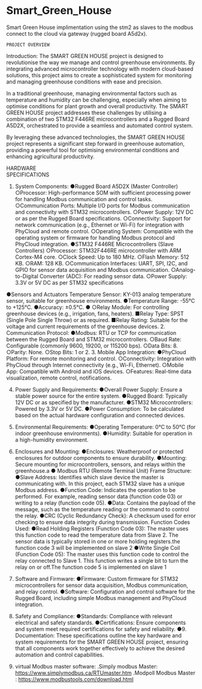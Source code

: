 # Smart_Green_House

Smart Green House implimentation using the stm2 as slaves to the modbus connect to the cloud via gateway (rugged board A5d2x).

    PROJECT OVERVIEW

Introduction:
The SMART GREEN HOUSE project is designed to revolutionise the way we manage and control greenhouse environments. By integrating advanced microcontroller technology with modern cloud-based solutions, this project aims to create a sophisticated system for monitoring and managing greenhouse conditions with ease and precision.

In a traditional greenhouse, managing environmental factors such as temperature and humidity can be challenging, especially when aiming to optimise conditions for plant growth and overall productivity. The SMART GREEN HOUSE project addresses these challenges by utilising a combination of two STM32 F446RE microcontrollers and a Rugged Board A5D2X, orchestrated to provide a seamless and automated control system.

By leveraging these advanced technologies, the SMART GREEN HOUSE project represents a significant step forward in greenhouse automation, providing a powerful tool for optimising environmental conditions and enhancing agricultural productivity.

HARDWARE  
SPECIFICATIONS

1. System Components:
   ●Rugged Board A5D2X (Master Controller)
   ○Processor: High-performance SOM with sufficient processing power for handling Modbus communication and control tasks.
   ○Communication Ports: Multiple I/O ports for Modbus communication and connectivity with STM32 microcontrollers.
   ○Power Supply: 12V DC or as per the Rugged Board specifications.
   ○Connectivity: Support for network communication (e.g., Ethernet or Wi-Fi) for integration with PhyCloud and remote control.
   ○Operating System: Compatible with the operating system or firmware for handling Modbus protocol and PhyCloud integration.
   ●STM32 F446RE Microcontrollers (Slave Controllers)
   ○Processor: STM32F446RE microcontroller with ARM Cortex-M4 core.
   ○Clock Speed: Up to 180 MHz.
   ○Flash Memory: 512 KB.
   ○RAM: 128 KB.
   ○Communication Interfaces: UART, SPI, I2C, and GPIO for sensor data acquisition and Modbus communication.
   ○Analog-to-Digital Converter (ADC): For reading sensor data.
   ○Power Supply: 3.3V or 5V DC as per STM32 specifications

●Sensors and Actuators
Temperature Sensor:
KY-013 analog temperature sensor, suitable for greenhouse environments.
●Temperature Range: -55°C to +125°C.
●Accuracy: ±0.5°C.
●
○Relay Module: For controlling greenhouse devices (e.g., irrigation, fans, heaters).
■Relay Type: SPST (Single Pole Single Throw) or as required.
■Relay Rating: Suitable for the voltage and current requirements of the greenhouse devices. 2. Communication Protocol:
●Modbus: RTU or TCP for communication between the Rugged Board and STM32 microcontrollers.
○Baud Rate: Configurable (commonly 9600, 19200, or 115200 bps).
○Data Bits: 8.
○Parity: None.
○Stop Bits: 1 or 2. 3. Mobile App Integration:
●PhyCloud Platform: For remote monitoring and control.
○Connectivity: Integration with PhyCloud through Internet connectivity (e.g., Wi-Fi, Ethernet).
○Mobile App: Compatible with Android and iOS devices.
○Features: Real-time data visualization, remote control, notifications.

4. Power Supply and Requirements:
   ●Overall Power Supply: Ensure a stable power source for the entire system.
   ●Rugged Board: Typically 12V DC or as specified by the manufacturer.
   ●STM32 Microcontrollers: Powered by 3.3V or 5V DC.
   ●Power Consumption: To be calculated based on the actual hardware configuration and connected devices.

5. Environmental Requirements:
   ●Operating Temperature: 0°C to 50°C (for indoor greenhouse environments).
   ●Humidity: Suitable for operation in a high-humidity environment.

6. Enclosures and Mounting:
   ●Enclosures: Weatherproof or protected enclosures for outdoor components to ensure durability.
   ●Mounting: Secure mounting for microcontrollers, sensors, and relays within the greenhouse.a
   ●
   Modbus RTU (Remote Terminal Unit) Frame Structure:
   ●Slave Address: Identifies which slave device the master is communicating with. In this project, each STM32 slave has a unique Modbus address.
   ●Function Code: Indicates the operation to be performed. For example, reading sensor data (function code 03) or writing to a relay (function code 05).
   ●Data: Contains the payload of the message, such as the temperature reading or the command to control the relay.
   ●CRC (Cyclic Redundancy Check): A checksum used for error checking to ensure data integrity during transmission.
   Function Codes Used:
   ●Read Holding Registers (Function Code 03): The master uses this function code to read the temperature data from Slave 2. The sensor data is typically stored in one or more holding registers.the function code 3 will be implemented on slave 2
   ●Write Single Coil (Function Code 05): The master uses this function code to control the relay connected to Slave 1. This function writes a single bit to turn the relay on or off.The function code 5 is implemented on slave 1

7. Software and Firmware:
   ●Firmware: Custom firmware for STM32 microcontrollers for sensor data acquisition, Modbus communication, and relay control.
   ●Software: Configuration and control software for the Rugged Board, including simple Modbus management and PhyCloud integration.
8. Safety and Compliance:
   ●Standards: Compliance with relevant electrical and safety standards.
   ●Certifications: Ensure components and system meet required certifications for safety and reliability.
   ●9. Documentation:
   These specifications outline the key hardware and system requirements for the SMART GREEN HOUSE project, ensuring that all components work together effectively to achieve the desired automation and control capabilities.

9. virtual Modbus master software:
    .Simply modbus Master: https://www.simplymodbus.ca/RTUmaster.htm
    .Modpoll Modbus Master : https://www.modbustools.com/download.html
   
